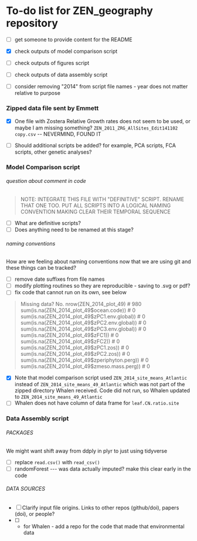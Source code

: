 # To-do list for ZEN_geography repository

- [ ] get someone to provide content for the README
- [X] check outputs of model comparison script
- [ ] check outputs of figures script
- [ ] check outputs of data assembly script
- [ ] consider removing "2014" from script file names - year does not matter relative to purpose



### Zipped data file sent by Emmett
- [X] One file with Zostera Relative Growth rates does not seem to be used, or maybe I am missing something?  `ZEN_2011_ZRG_AllSites_Edit141102 copy.csv` -- NEVERMIND, FOUND IT
- [ ] Should additional scripts be added? for example, PCA scripts, FCA scripts, other genetic analyses?



### Model Comparison script
###### question about comment in code
> NOTE: INTEGRATE THIS FILE WITH "DEFINITIVE" SCRIPT. RENAME THAT ONE TOO.
 PUT ALL SCRIPTS INTO A LOGICAL NAMING CONVENTION MAKING CLEAR THEIR TEMPORAL SEQUENCE

- [ ] What are definitive scripts? 
- [ ] Does anything need to be renamed at this stage?
###### naming conventions
How are we feeling about naming conventions now that we are using git and these things can be tracked?
- [ ] remove date suffixes from file names
- [ ] modify plotting routines so they are reproducible - saving to .svg or pdf?
- [ ] fix code that cannot run on its own, see below
> Missing data? No.
nrow(ZEN_2014_plot_49) # 980
sum(is.na(ZEN_2014_plot_49$ocean.code)) # 0
sum(is.na(ZEN_2014_plot_49$zPC1.env.global)) # 0
sum(is.na(ZEN_2014_plot_49$zPC2.env.global)) # 0
sum(is.na(ZEN_2014_plot_49$zPC3.env.global)) # 0
sum(is.na(ZEN_2014_plot_49$zFC1)) # 0
sum(is.na(ZEN_2014_plot_49$zFC2)) # 0
sum(is.na(ZEN_2014_plot_49$zPC1.zos)) # 0
sum(is.na(ZEN_2014_plot_49$zPC2.zos)) # 0
sum(is.na(ZEN_2014_plot_49$zperiphyton.perg)) # 0
sum(is.na(ZEN_2014_plot_49$zmeso.mass.perg)) # 0

- [X] Note that model comparison script used `ZEN_2014_site_means_Atlantic` instead of `ZEN_2014_site_means_49_Atlantic` which was not part of the zipped directory Whalen received. Code did not run, so Whalen updated to `ZEN_2014_site_means_49_Atlantic`
- [ ] Whalen does not have column of data frame for `leaf.CN.ratio.site`

### Data Assembly script
###### PACKAGES
We might want shift away from ddply in plyr to just using tidyverse
- [ ] replace `read.csv()` with `read_csv()`
- [ ] randomForest --- was data actually imputed? make this clear early in the code

###### DATA SOURCES
- [ ] Clarify input file origins. Links to other repos (github/doi), papers (doi), or people?
- [ ] * for Whalen - add a repo for the code that made that environmental data

